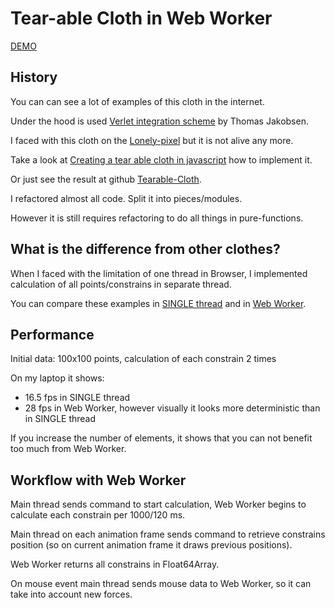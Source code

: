 # Tear-able Cloth in Web Worker

[DEMO](http://volodalexey.github.io/cloth-web-worker)

## History

You can can see a lot of examples of this cloth in the internet.

Under the hood is used [Verlet integration scheme](http://www.gamasutra.com/resource_guide/20030121/jacobson_pfv.htm) by Thomas Jakobsen.

I faced with this cloth on the [Lonely-pixel](http://lonely-pixel.com) but it is not alive any more.

Take a look at [Creating a tear able cloth in javascript](http://blog.michaelpolycarpou.com/blog/2014/08/21/creating-a-tearable-cloth-in-javascript/) how to implement it.

Or just see the result at github [Tearable-Cloth](https://github.com/Dissimulate/Tearable-Cloth).

I refactored almost all code. Split it into pieces/modules.

However it is still requires refactoring to do all things in pure-functions.

## What is the difference from other clothes?

When I faced with the limitation of one thread in Browser, I implemented calculation of all points/constrains in separate thread.

You can compare these examples in [SINGLE thread](http://volodalexey.github.io/cloth-web-worker/index.single.html) and in [Web Worker](http://volodalexey.github.io/cloth-web-worker/index.worker.html).

## Performance

Initial data: 100x100 points, calculation of each constrain 2 times

On my laptop it shows:
 - 16.5 fps in SINGLE thread
 - 28 fps in Web Worker, however visually it looks more deterministic than in SINGLE thread

If you increase the number of elements, it shows that you can not benefit too much from Web Worker.

## Workflow with Web Worker

Main thread sends command to start calculation, Web Worker begins to calculate each constrain per 1000/120 ms.

Main thread on each animation frame sends command to retrieve constrains position (so on current animation frame it draws previous positions).

Web Worker returns all constrains in Float64Array.

On mouse event main thread sends mouse data to Web Worker, so it can take into account new forces.